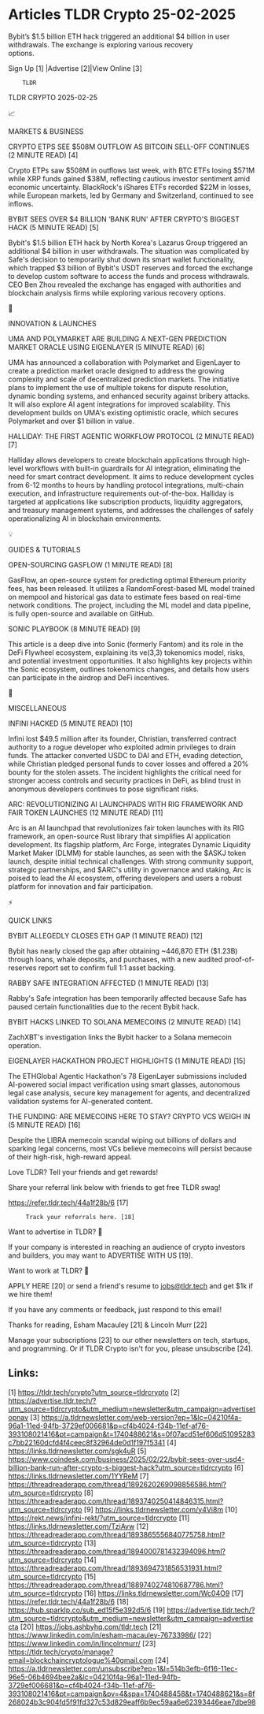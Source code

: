 # Articles TLDR Crypto 25-02-2025

Bybit’s $1.5 billion ETH hack triggered an additional $4 billion in
user withdrawals. The exchange is exploring various recovery
options. ‌ ‌ ‌ ‌ ‌ ‌ ‌ ‌ ‌ ‌ ‌ ‌ ‌ ‌ ‌ ‌ ‌ ‌ ‌ ‌ ‌ ‌ ‌ ‌ ‌ ‌  ‌ ‌ ‌ ‌ ‌ ‌ ‌ ‌ ‌ ‌ ‌ ‌ ‌ ‌ ‌ ‌ ‌ ‌ ‌ ‌ ‌ ‌ ‌ ‌ ‌ ‌ 


 Sign Up [1] |Advertise [2]|View Online [3] 

		TLDR 

TLDR CRYPTO 2025-02-25

📈 

MARKETS & BUSINESS

 CRYPTO ETPS SEE $508M OUTFLOW AS BITCOIN SELL-OFF CONTINUES (2 MINUTE
READ) [4] 

 Crypto ETPs saw $508M in outflows last week, with BTC ETFs losing
$571M while XRP funds gained $38M, reflecting cautious investor
sentiment amid economic uncertainty. BlackRock's iShares ETFs recorded
$22M in losses, while European markets, led by Germany and
Switzerland, continued to see inflows. 

 BYBIT SEES OVER $4 BILLION ‘BANK RUN' AFTER CRYPTO'S BIGGEST HACK
(5 MINUTE READ) [5] 

 Bybit's $1.5 billion ETH hack by North Korea's Lazarus Group
triggered an additional $4 billion in user withdrawals. The situation
was complicated by Safe's decision to temporarily shut down its smart
wallet functionality, which trapped $3 billion of Bybit's USDT
reserves and forced the exchange to develop custom software to access
the funds and process withdrawals. CEO Ben Zhou revealed the exchange
has engaged with authorities and blockchain analysis firms while
exploring various recovery options. 

🚀 

INNOVATION & LAUNCHES

 UMA AND POLYMARKET ARE BUILDING A NEXT-GEN PREDICTION MARKET ORACLE
USING EIGENLAYER (5 MINUTE READ) [6] 

 UMA has announced a collaboration with Polymarket and EigenLayer to
create a prediction market oracle designed to address the growing
complexity and scale of decentralized prediction markets. The
initiative plans to implement the use of multiple tokens for dispute
resolution, dynamic bonding systems, and enhanced security against
bribery attacks. It will also explore AI agent integrations for
improved scalability. This development builds on UMA's existing
optimistic oracle, which secures Polymarket and over $1 billion in
value. 

 HALLIDAY: THE FIRST AGENTIC WORKFLOW PROTOCOL (2 MINUTE READ) [7] 

 Halliday allows developers to create blockchain applications through
high-level workflows with built-in guardrails for AI integration,
eliminating the need for smart contract development. It aims to reduce
development cycles from 6-12 months to hours by handling protocol
integrations, multi-chain execution, and infrastructure requirements
out-of-the-box. Halliday is targeted at applications like subscription
products, liquidity aggregators, and treasury management systems, and
addresses the challenges of safely operationalizing AI in blockchain
environments. 

💡 

GUIDES & TUTORIALS

 OPEN-SOURCING GASFLOW (1 MINUTE READ) [8] 

 GasFlow, an open-source system for predicting optimal Ethereum
priority fees, has been released. It utilizes a RandomForest-based ML
model trained on mempool and historical gas data to estimate fees
based on real-time network conditions. The project, including the ML
model and data pipeline, is fully open-source and available on GitHub.


 SONIC PLAYBOOK (8 MINUTE READ) [9] 

 This article is a deep dive into Sonic (formerly Fantom) and its role
in the DeFi Flywheel ecosystem, explaining its ve(3,3) tokenomics
model, risks, and potential investment opportunities. It also
highlights key projects within the Sonic ecosystem, outlines
tokenomics changes, and details how users can participate in the
airdrop and DeFi incentives. 

🦄 

MISCELLANEOUS

 INFINI HACKED (5 MINUTE READ) [10] 

 Infini lost $49.5 million after its founder, Christian, transferred
contract authority to a rogue developer who exploited admin privileges
to drain funds. The attacker converted USDC to DAI and ETH, evading
detection, while Christian pledged personal funds to cover losses and
offered a 20% bounty for the stolen assets. The incident highlights
the critical need for stronger access controls and security practices
in DeFi, as blind trust in anonymous developers continues to pose
significant risks. 

 ARC: REVOLUTIONIZING AI LAUNCHPADS WITH RIG FRAMEWORK AND FAIR TOKEN
LAUNCHES (12 MINUTE READ) [11] 

 Arc is an AI launchpad that revolutionizes fair token launches with
its RIG framework, an open-source Rust library that simplifies AI
application development. Its flagship platform, Arc Forge, integrates
Dynamic Liquidity Market Maker (DLMM) for stable launches, as seen
with the $ASKJ token launch, despite initial technical challenges.
With strong community support, strategic partnerships, and $ARC's
utility in governance and staking, Arc is poised to lead the AI
ecosystem, offering developers and users a robust platform for
innovation and fair participation. 

⚡ 

QUICK LINKS

 BYBIT ALLEGEDLY CLOSES ETH GAP (1 MINUTE READ) [12] 

 Bybit has nearly closed the gap after obtaining ~446,870 ETH ($1.23B)
through loans, whale deposits, and purchases, with a new audited
proof-of-reserves report set to confirm full 1:1 asset backing. 

 RABBY SAFE INTEGRATION AFFECTED (1 MINUTE READ) [13] 

 Rabby's Safe integration has been temporarily affected because Safe
has paused certain functionalities due to the recent Bybit hack. 

 BYBIT HACKS LINKED TO SOLANA MEMECOINS (2 MINUTE READ) [14] 

 ZachXBT's investigation links the Bybit hacker to a Solana memecoin
operation. 

 EIGENLAYER HACKATHON PROJECT HIGHLIGHTS (1 MINUTE READ) [15] 

 The ETHGlobal Agentic Hackathon's 78 EigenLayer submissions included
AI-powered social impact verification using smart glasses, autonomous
legal case analysis, secure key management for agents, and
decentralized validation systems for AI-generated content. 

 THE FUNDING: ARE MEMECOINS HERE TO STAY? CRYPTO VCS WEIGH IN (5
MINUTE READ) [16] 

 Despite the LIBRA memecoin scandal wiping out billions of dollars and
sparking legal concerns, most VCs believe memecoins will persist
because of their high-risk, high-reward appeal. 

Love TLDR? Tell your friends and get rewards!

 Share your referral link below with friends to get free TLDR swag! 

 https://refer.tldr.tech/44a1f28b/6 [17] 

		 Track your referrals here. [18] 

Want to advertise in TLDR? 📰

 If your company is interested in reaching an audience of crypto
investors and builders, you may want to ADVERTISE WITH US [19]. 

Want to work at TLDR? 💼

 APPLY HERE [20] or send a friend's resume to jobs@tldr.tech and get
$1k if we hire them! 

 If you have any comments or feedback, just respond to this email! 

Thanks for reading, 
Esham Macauley [21] & Lincoln Murr [22] 

 Manage your subscriptions [23] to our other newsletters on tech,
startups, and programming. Or if TLDR Crypto isn't for you, please
unsubscribe [24]. 

 

Links:
------
[1] https://tldr.tech/crypto?utm_source=tldrcrypto
[2] https://advertise.tldr.tech/?utm_source=tldrcrypto&utm_medium=newsletter&utm_campaign=advertisetopnav
[3] https://a.tldrnewsletter.com/web-version?ep=1&lc=04210f4a-96a1-11ed-94fb-3729ef006681&p=cf4b4024-f34b-11ef-af76-393108021416&pt=campaign&t=1740488621&s=0f07acd51ef606d51095283c7bb22160dcfd4f4ceec8f32964de0d1f197f5341
[4] https://links.tldrnewsletter.com/sgk4uR
[5] https://www.coindesk.com/business/2025/02/22/bybit-sees-over-usd4-billion-bank-run-after-crypto-s-biggest-hack?utm_source=tldrcrypto
[6] https://links.tldrnewsletter.com/1YYReM
[7] https://threadreaderapp.com/thread/1892620269098856586.html?utm_source=tldrcrypto
[8] https://threadreaderapp.com/thread/1893740250414846315.html?utm_source=tldrcrypto
[9] https://links.tldrnewsletter.com/y4Vi8m
[10] https://rekt.news/infini-rekt/?utm_source=tldrcrypto
[11] https://links.tldrnewsletter.com/TziAyw
[12] https://threadreaderapp.com/thread/1893865556840775758.html?utm_source=tldrcrypto
[13] https://threadreaderapp.com/thread/1894000781432394096.html?utm_source=tldrcrypto
[14] https://threadreaderapp.com/thread/1893694731856531931.html?utm_source=tldrcrypto
[15] https://threadreaderapp.com/thread/1889740274810687786.html?utm_source=tldrcrypto
[16] https://links.tldrnewsletter.com/Wc04O9
[17] https://refer.tldr.tech/44a1f28b/6
[18] https://hub.sparklp.co/sub_ed15f5e392d5/6
[19] https://advertise.tldr.tech/?utm_source=tldrcrypto&utm_medium=newsletter&utm_campaign=advertisecta
[20] https://jobs.ashbyhq.com/tldr.tech
[21] https://www.linkedin.com/in/esham-macauley-76733986/
[22] https://www.linkedin.com/in/lincolnmurr/
[23] https://tldr.tech/crypto/manage?email=blockchaincryptologue%40gmail.com
[24] https://a.tldrnewsletter.com/unsubscribe?ep=1&l=514b3efb-6f16-11ec-96e5-06b4694bee2a&lc=04210f4a-96a1-11ed-94fb-3729ef006681&p=cf4b4024-f34b-11ef-af76-393108021416&pt=campaign&pv=4&spa=1740488458&t=1740488621&s=8f268024b3c904fd5f91fd327c53d829eaff6b9ec59aa6e62393446eae7dbe98